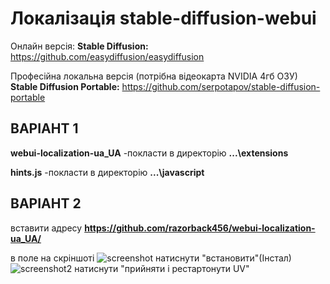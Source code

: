 # Локалізація  stable-diffusion-webui

Онлайн версія:  **Stable Diffusion:** https://github.com/easydiffusion/easydiffusion

Професійна  локальна версія (потрібна відеокарта NVIDIA 4гб ОЗУ) **Stable Diffusion Portable:** https://github.com/serpotapov/stable-diffusion-portable

## ВАРІАНТ 1

**webui-localization-ua_UA**    -покласти в директорію     **...\extensions**

**hints.js**  -покласти в директорію     **...\javascript**


 ## ВАРІАНТ  2
 вставити адресу **https://github.com/razorback456/webui-localization-ua_UA/**
 
 в поле на скріншоті 
![screenshot](https://github.com/razorback456/webui-localization-ua_UA/assets/11790479/f4a9043d-9202-4910-bcce-8075db7f546a)
натиснути "встановити"(Інстал)
 ![screenshot2](https://github.com/razorback456/webui-localization-ua_UA/assets/11790479/603c74be-eec2-4951-af72-83aa2e448606)
натиснути "прийняти і рестартонути UV"

